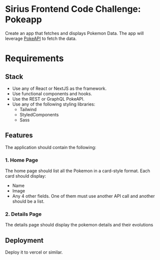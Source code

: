 # Sirius Frontend Code Challenge: Pokeapp

Create an app that fetches and displays Pokemon Data.
The app will leverage [PokeAPI](https://pokeapi.co) to fetch the data.

# Requirements

## Stack

- Use any of React or NextJS as the framework.
- Use functional components and hooks.
- Use the REST or GraphQL PokeAPI.
- Use any of the following styling libraries:
    - Tailwind
    - StyledComponents
    - Sass

## Features

The application should contain the following:

### 1. Home Page

The home page should list all the Pokemon in a card-style format.
Each card should display:

- Name
- Image
- Any 4 other fields. One of them must use another API call and another should be a list.

### 2. Details Page

The details page should display the pokemon details and their evolutions

## Deployment

Deploy it to vercel or similar.
